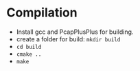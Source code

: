 # Compilation
- Install gcc and PcapPlusPlus for building.
- create a folder for build: `mkdir build`
- `cd build`
- `cmake ..`
- `make`